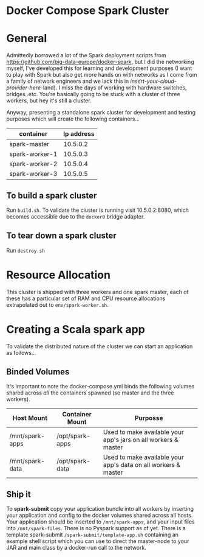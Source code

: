 # Docker Compose Spark Cluster

# General

Admittedly borrowed a lot of the Spark deployment scripts from https://github.com/big-data-europe/docker-spark, but I did the networking myself, I've developed this for learning and development purposes (I want to play with Spark but also get more hands on with networks as I come from a family of network engineers and we lack this in _insert-your-cloud-provider-here_-land). I miss the days of working with hardware switches, bridges .etc. You're basically going to be stuck with a cluster of three workers, but hey it's still a cluster.

Anyway, presenting a standalone spark cluster for development and testing purposes which will create the following containers...

| container      | Ip address |
| -------------- | ---------- |
| spark-master   | 10.5.0.2   |
| spark-worker-1 | 10.5.0.3   |
| spark-worker-2 | 10.5.0.4   |
| spark-worker-3 | 10.5.0.5   |

## To build a spark cluster

Run `build.sh`. To validate the cluster is running visit 10.5.0.2:8080, which becomes accessible due to the `docker0` bridge adapter. 

## To tear down a spark cluster

Run `destroy.sh`

# Resource Allocation

This cluster is shipped with three workers and one spark master, each of these has a particular set of RAM and CPU resource allocations extrapolated out to `env/spark-worker.sh`.

# Creating a Scala spark app

To validate the distributed nature of the cluster we can start an application as follows...

## Binded Volumes

It's important to note the docker-compose.yml binds the following volumes shared across _all_ the containers spawned (so master and the three workers).

| Host Mount      | Container Mount | Purposse                                                       |
| --------------- | --------------- | -------------------------------------------------------------- |
| /mnt/spark-apps | /opt/spark-apps | Used to make available your app's jars on all workers & master |
| /mnt/spark-data | /opt/spark-data | Used to make available your app's data on all workers & master |

## Ship it

To **spark-submit** copy your application bundle into all workers by inserting your application and config to the docker volumes shared across all hosts. Your application should be inserted to `/mnt/spark-apps`, and your input files into `/mnt/spark-files`. There is no Pyspark support as of yet. There is a template spark-submit `/spark-submit/template-app.sh` containing an example shell script which you can use to direct the master-node to your JAR and main class by a docker-run call to the network.
